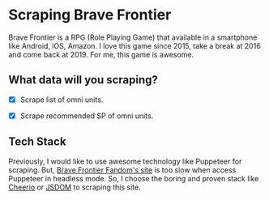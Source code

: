 # Scraping Brave Frontier

Brave Frontier is a RPG (Role Playing Game) that available in a smartphone like Android, iOS, Amazon. I love this game since 2015, take a break at 2016 and come back at 2019. For me, this game is awesome.

## What data will you scraping?

- [x] Scrape list of omni units.
- [x] Scrape recommended SP of omni units.


## Tech Stack

Previously, I would like to use awesome technology like Puppeteer for scraping. But, [Brave Frontier Fandom's site](https://bravefrontierglobal.fandom.com/wiki/Brave_Frontier_Wiki) is too slow when access Puppeteer in headless mode. So, I choose the boring and proven stack like [Cheerio](https://cheerio.js.org/) or [JSDOM](https://github.com/jsdom/jsdom) to scraping this site.